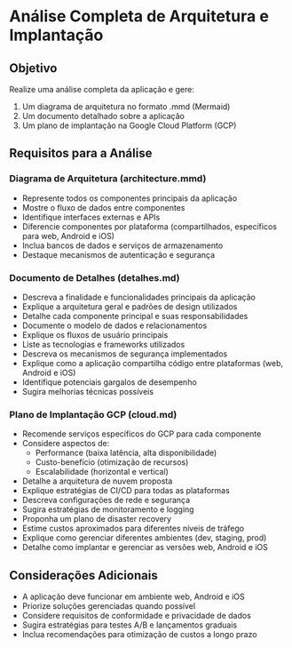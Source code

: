 # Análise Completa de Arquitetura e Implantação

## Objetivo
Realize uma análise completa da aplicação e gere:
1. Um diagrama de arquitetura no formato .mmd (Mermaid)
2. Um documento detalhado sobre a aplicação
3. Um plano de implantação na Google Cloud Platform (GCP)

## Requisitos para a Análise

### Diagrama de Arquitetura (architecture.mmd)
- Represente todos os componentes principais da aplicação
- Mostre o fluxo de dados entre componentes
- Identifique interfaces externas e APIs
- Diferencie componentes por plataforma (compartilhados, específicos para web, Android e iOS)
- Inclua bancos de dados e serviços de armazenamento
- Destaque mecanismos de autenticação e segurança

### Documento de Detalhes (detalhes.md)
- Descreva a finalidade e funcionalidades principais da aplicação
- Explique a arquitetura geral e padrões de design utilizados
- Detalhe cada componente principal e suas responsabilidades
- Documente o modelo de dados e relacionamentos
- Explique os fluxos de usuário principais
- Liste as tecnologias e frameworks utilizados
- Descreva os mecanismos de segurança implementados
- Explique como a aplicação compartilha código entre plataformas (web, Android e iOS)
- Identifique potenciais gargalos de desempenho
- Sugira melhorias técnicas possíveis

### Plano de Implantação GCP (cloud.md)
- Recomende serviços específicos do GCP para cada componente
- Considere aspectos de:
  * Performance (baixa latência, alta disponibilidade)
  * Custo-benefício (otimização de recursos)
  * Escalabilidade (horizontal e vertical)
- Detalhe a arquitetura de nuvem proposta
- Explique estratégias de CI/CD para todas as plataformas
- Descreva configurações de rede e segurança
- Sugira estratégias de monitoramento e logging
- Proponha um plano de disaster recovery
- Estime custos aproximados para diferentes níveis de tráfego
- Explique como gerenciar diferentes ambientes (dev, staging, prod)
- Detalhe como implantar e gerenciar as versões web, Android e iOS

## Considerações Adicionais
- A aplicação deve funcionar em ambiente web, Android e iOS
- Priorize soluções gerenciadas quando possível
- Considere requisitos de conformidade e privacidade de dados
- Sugira estratégias para testes A/B e lançamentos graduais
- Inclua recomendações para otimização de custos a longo prazo